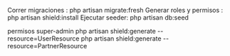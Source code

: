 Correr migraciones : php artisan migrate:fresh
Generar roles y permisos : php artisan shield:install
Ejecutar seeder: php artisan db:seed


permisos super-admin
php artisan shield:generate --resource=UserResource
php artisan shield:generate --resource=PartnerResource
